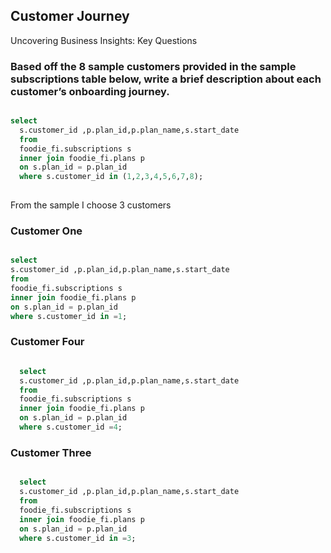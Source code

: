 ## Customer Journey

Uncovering Business Insights: Key Questions


### Based off the 8 sample customers provided in the sample subscriptions table below, write a brief description about each customer’s onboarding journey.

 
````sql

select 
  s.customer_id ,p.plan_id,p.plan_name,s.start_date
  from 
  foodie_fi.subscriptions s
  inner join foodie_fi.plans p 
  on s.plan_id = p.plan_id
  where s.customer_id in (1,2,3,4,5,6,7,8); 
 
 ````

  From the sample I choose 3 customers 
  
  ### Customer One 
  
  ````sql

  select 
  s.customer_id ,p.plan_id,p.plan_name,s.start_date
  from 
  foodie_fi.subscriptions s
  inner join foodie_fi.plans p 
  on s.plan_id = p.plan_id
  where s.customer_id in =1; 

````

### Customer Four 
````sql

  select 
  s.customer_id ,p.plan_id,p.plan_name,s.start_date
  from 
  foodie_fi.subscriptions s
  inner join foodie_fi.plans p 
  on s.plan_id = p.plan_id
  where s.customer_id =4; 
  ````
### Customer Three

````sql

  select 
  s.customer_id ,p.plan_id,p.plan_name,s.start_date
  from 
  foodie_fi.subscriptions s
  inner join foodie_fi.plans p 
  on s.plan_id = p.plan_id
  where s.customer_id in =3; 
  
  ````
